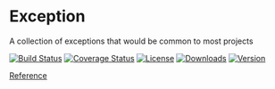 # Exception

A collection of exceptions that would be common to most projects

[![Build Status](https://travis-ci.org/dschoenbauer/exception.svg?branch=master)](https://travis-ci.org/dschoenbauer/exception)
[![Coverage Status](https://coveralls.io/repos/github/dschoenbauer/exception/badge.svg?branch=master)](https://coveralls.io/github/dschoenbauer/exception?branch=master)
[![License](https://img.shields.io/packagist/l/dschoenbauer/exception.svg)](https://github.com/dschoenbauer/exception)
[![Downloads](https://img.shields.io/packagist/dt/dschoenbauer/exception.svg)](https://packagist.org/packages/dschoenbauer/exception)
[![Version](https://img.shields.io/packagist/v/dschoenbauer/exception.svg)](https://github.com/dschoenbauer/exception/releases)

[Reference](http://docs.oracle.com/javaee/7/api/javax/ws/rs/WebApplicationException.html)

